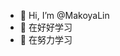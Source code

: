 - 👋 Hi, I’m @MakoyaLin
- 👀 在好好学习
- 🌱 在努力学习


<!---
MakoyaLin/MakoyaLin is a ✨ special ✨ repository because its `README.md` (this file) appears on your GitHub profile.
You can click the Preview link to take a look at your changes.
--->

